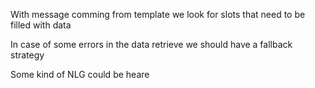 
With message comming from template we look for slots that need to be filled with data

In case of some errors in the data retrieve we should have a fallback strategy 

Some kind of NLG could be heare